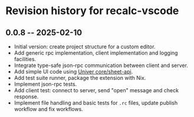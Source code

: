# Revision history for recalc-vscode

## 0.0.8 -- 2025-02-10

* Initial version: create project structure for a custom editor.
* Add generic rpc implementation, client implementation and logging facilities.
* Integrate type-safe json-rpc communication between client and server.
* Add simple UI code using [Univer core/sheet-api][univer-sheet-api].
* Add test suite runner, package the extension with Nix.
* Implement json-rpc tests.
* Add client test: connect to server, send "open" message and check response.
* Implement file handling and basic tests for `.rc` files, update publish workflow
  and fix workflows.

<!-- References -->

  [univer-sheet-api]: https://docs.univer.ai/en-US/guides/sheets/features/core/sheet-api
